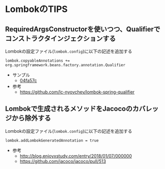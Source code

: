 # LombokのTIPS

## RequiredArgsConstructorを使いつつ、Qualifierでコンストラクタインジェクションする

Lombokの設定ファイル(`lombok.config`)に以下の記述を追加する

```
lombok.copyableAnnotations += org.springframework.beans.factory.annotation.Qualifier
```

- サンプル
  - [04fa57c](https://github.com/eno314/SpringBootTraining/commit/04fa57cf8da15c4c77869a6f3bcd5510dc0184a9)
- 参考
  - https://github.com/lc-nyovchev/lombok-spring-qualifier

## Lombokで生成されるメソッドをJacocoのカバレッジから除外する

Lombokの設定ファイル(`lombok.config`)に以下の記述を追加する

```
lombok.addLombokGeneratedAnnotation = true
```

- 参考
  - http://blog.enjoyxstudy.com/entry/2018/01/07/000000
  - https://github.com/jacoco/jacoco/pull/513

